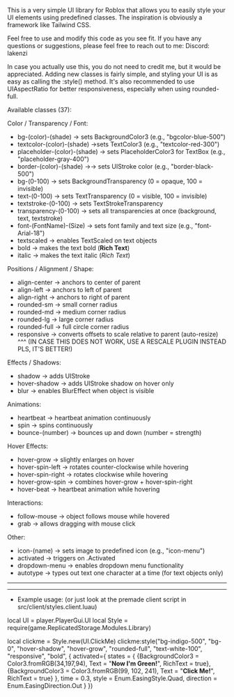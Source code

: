 This is a very simple UI library for Roblox that allows you to easily style your UI elements using predefined classes.
The inspiration is obviously a framework like Tailwind CSS.

Feel free to use and modify this code as you see fit. If you have any questions or suggestions, please feel free to reach out to me:
Discord: lakenzi

In case you actually use this, you do not need to credit me, but it would be appreciated.
Adding new classes is fairly simple, and styling your UI is as easy as calling the :style() method.
It's also recommended to use UIAspectRatio for better responsiveness, especially when using rounded-full.

Available classes (37):

Color / Transparency / Font:
- bg-(color)-(shade) -> sets BackgroundColor3 (e.g., "bgcolor-blue-500")
- textcolor-(color)-(shade) ->sets TextColor3 (e.g., "textcolor-red-300")
- placeholder-(color)-(shade) -> sets PlaceholderColor3 for TextBox (e.g., "placeholder-gray-400")
- border-(color)-(shade) →-> sets UIStroke color (e.g., "border-black-500")
- bg-(0-100) -> sets BackgroundTransparency (0 = opaque, 100 = invisible)
- text-(0-100) -> sets TextTransparency (0 = visible, 100 = invisible)
- textstroke-(0-100) -> sets TextStrokeTransparency
- transparency-(0-100) -> sets all transparencies at once (background, text, textstroke)
- font-(FontName)-(Size) -> sets font family and text size (e.g., "font-Arial-18")
- textscaled -> enables TextScaled on text objects
- bold -> makes the text bold (<b>Rich Text</b>)
- italic -> makes the text italic (<i>Rich Text</i>)

Positions / Alignment / Shape:
- align-center -> anchors to center of parent
- align-left -> anchors to left of parent
- align-right -> anchors to right of parent
- rounded-sm -> small corner radius
- rounded-md -> medium corner radius
- rounded-lg -> large corner radius
- rounded-full -> full circle corner radius
- responsive -> converts offsets to scale relative to parent (auto-resize)
^^^ (IN CASE THIS DOES NOT WORK, USE A RESCALE PLUGIN INSTEAD PLS, IT'S BETTER!)

Effects / Shadows:
- shadow ->  adds UIStroke
- hover-shadow ->  adds UIStroke shadow on hover only
- blur -> enables BlurEffect when object is visible

Animations:
- heartbeat -> heartbeat animation continuously
- spin -> spins continuously
- bounce-(number) -> bounces up and down (number = strength)

Hover Effects:
- hover-grow -> slightly enlarges on hover
- hover-spin-left -> rotates counter-clockwise while hovering
- hover-spin-right -> rotates clockwise while hovering
- hover-grow-spin -> combines hover-grow + hover-spin-right
- hover-beat -> heartbeat animation while hovering

Interactions:
- follow-mouse -> object follows mouse while hovered
- grab -> allows dragging with mouse click

Other:
- icon-(name) -> sets image to predefined icon (e.g., "icon-menu")
- activated -> triggers on .Activated
- dropdown-menu -> enables dropdown menu functionality
- autotype -> types out text one character at a time (for text objects only)

------------------------------------------------------------------------------------------
------------------------------------------------------------------------------------------

- Example usage: (or just look at the premade client script in src/client/styles.client.luau)

local UI = player.PlayerGui.UI
local Style = require(game.ReplicatedStorage.Modules.Library)

local clickme = Style.new(UI.ClickMe)
clickme:style("bg-indigo-500", "bg-0", "hover-shadow", "hover-grow", "rounded-full", "text-white-100", "responsive", "bold", {
    activated={
        states = {
            {BackgroundColor3 = Color3.fromRGB(34,197,94), Text = "<b>Now I'm Green!</b>", RichText = true},
            {BackgroundColor3 = Color3.fromRGB(99, 102, 241), Text = "<b>Click Me!</b>", RichText = true}
        },
        time = 0.3,
        style = Enum.EasingStyle.Quad,
        direction = Enum.EasingDirection.Out
    }
})
